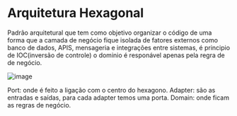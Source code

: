 
# Arquitetura Hexagonal
Padrão arquitetural que tem como objetivo organizar o código de uma forma que a camada de negócio fique isolada de fatores externos como banco de dados, APIS, mensageria
e integrações entre sistemas, é principio de IOC(inversão de controle) o dominio é responável apenas pela regra de de negócio.

![image](https://user-images.githubusercontent.com/59370831/147095053-f9e7cef0-7f4d-4eb9-a14f-c0e42d76f910.png)

Port: onde é feito a ligação com o centro do hexagono.
Adapter: são as entradas e saídas, para cada adapter temos uma porta.
Domain: onde ficam as regras de negócio.
